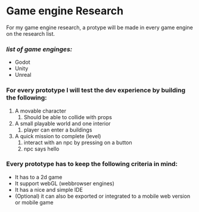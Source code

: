 # Game engine Research
For my game engine research, a protype will be made in every game engine on the research list.

### *list of game enginges:*
- Godot
- Unity
- Unreal

### For every prototype I will test the dev experience by building the following:

1. A movable character
    1. Should be able to collide with props
1. A small playable world and one interior
    1. player can enter a buildings
1. A quick mission to complete (level)
    1. interact with an npc by pressing on a button
    1. npc says hello

### Every prototype has to keep the following criteria in mind:

- It has to a 2d game
- It support webGL (webbrowser engines)
- It has a nice and simple IDE
- (Optional) it can also be exported or integrated to a mobile web version or mobile game
